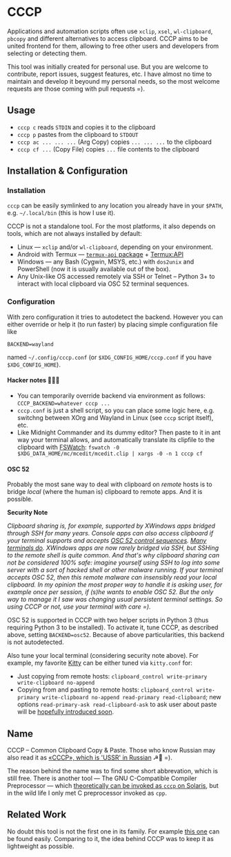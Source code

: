 # CCCP

Applications and automation scripts often use `xclip`, `xsel`, `wl-clipboard`, `pbcopy` and different alternatives to access clipboard.
CCCP aims to be united frontend for them, allowing to free other users and developers from selecting or detecting them.

This tool was initially created for personal use. But you are welcome to contribute, report issues, suggest features, etc.
I have almost no time to maintain and develop it beyound my personal needs, so the most welcome requests are those coming with pull requests =).

## Usage

* `cccp c` reads `STDIN` and copies it to the clipboard
* `cccp p` pastes from the clipboard to `STDOUT`
* `cccp ac ... ... ...` (Arg Copy) copies `... ... ...` to the clipboard
* `cccp cf ...` (Copy File) copies `...` file contents to the clipboard

## Installation & Configuration

### Installation

`cccp` can be easily symlinked to any location you already have in your `$PATH`, e.g. `~/.local/bin` (this is how I use it).

CCCP is not a standalone tool. For the most platforms, it also depends on tools, which are not always installed by default:

* Linux — `xclip` and/or `wl-clipboard`, depending on your environment.
* Android with Termux — [`termux-api` package](https://github.com/termux/termux-api-package) + [Termux:API](https://github.com/termux/termux-api)
* Windows — any Bash (Cygwin, MSYS, etc.) with `dos2unix` and PowerShell (now it is usually available out of the box).
* Any Unix-like OS accessed remotely via SSH or Telnet – Python 3+ to interact with local clipboard via OSC 52 terminal sequences.

### Configuration

With zero configuration it tries to autodetect the backend. However you can either override or help it (to run faster) by placing simple configuration file like

```
BACKEND=wayland
```

named `~/.config/cccp.conf` (or `$XDG_CONFIG_HOME/cccp.conf` if you have `$XDG_CONFIG_HOME`).

#### Hacker notes 🧔🏻‍♂

* You can temporarily override backend via environment as follows: `CCCP_BACKEND=whatever cccp ...`
* `cccp.conf` is just a shell script, so you can place some logic here, e.g. switchng between XOrg and Wayland in Linux (see `cccp` script itself), etc.
* Like Midnight Commander and its dummy editor? Then paste to it in ant way your terminal allows, and automatically translate its clipfile to the clipboard with [FSWatch](https://github.com/emcrisostomo/fswatch): `fswatch -0 $XDG_DATA_HOME/mc/mcedit/mcedit.clip | xargs -0 -n 1 cccp cf`

#### OSC 52

Probably the most sane way to deal with clipboard on *remote* hosts is to bridge *local* (where the human is) clipboard to remote apps.
And it is possible.

**Security Note**

*Clipboard sharing is, for example, supported by XWindows apps bridged through SSH for many years.
Console apps can also access clipboard if your terminal supports and accepts
[OSC 52 control sequences](https://invisible-island.net/xterm/ctlseqs/ctlseqs.html#h3-Operating-System-Commands).
[Many terminals do](https://www.reddit.com/r/vim/comments/k1ydpn/a_guide_on_how_to_copy_text_from_anywhere/).
XWindows apps are now rarely bridged via SSH, but SSHing to the remote shell is quite common.
And that's why clipboard sharing can not be considered 100% safe: imagine yourself using SSH to log into some server with
a sort of hacked shell or other malware running.
If your terminal accepts OSC 52, then this remote malware can insensibly read your local clipboard.
In my opinion the most proper way to handle it is asking user, for example once per session, if (s)he wants to enable OSC 52.
But the only way to manage it I saw was changing usual persistent terminal settings.
So using CCCP or not, use your terminal with care =).*

OSC 52 is supported in CCCP with two helper scripts in Python 3 (thus requiring Python 3 to be installed).
To activate it, tune CCCP, as described above, setting `BACKEND=osc52`. Because of above particularities, this backend is not autodetected.

Also tune your local terminal (considering security note above). For example, my favorite [Kitty](https://sw.kovidgoyal.net/kitty/) can be either tuned via `kitty.conf` for:

* Just copying from remote hosts: `clipboard_control write-primary write-clipboard no-append`
* Copying from and pasting to remote hosts: `clipboard_control write-primary write-clipboard no-append read-primary read-clipboard`;
  new options `read-primary-ask read-clipboard-ask` to ask user about paste will be
  [hopefully introduced soon](https://github.com/kovidgoyal/kitty/commit/b1322fbe04d31b5bf2f91ab2c03056664f9fe351).

## Name

CCCP – Common Clipboard Copy &amp; Paste. Those who know Russian may also read it as [«СССР», which is 'USSR' in Russian](https://en.wikipedia.org/wiki/Soviet_Union) ☭🐻 =).

The reason behind the name was to find some short abbrevation, which is still free. There is another tool — The GNU C-Compatible Compiler Preprocessor — which [theoretically can be invoked as `cccp` on Solaris](https://www.opennet.ru/man.shtml?topic=cccp&category=1), but in the wild life I only met C preprocessor invoked as `cpp`.

## Related Work

No doubt this tool is not the first one in its family.
For example [this one](https://github.com/sindresorhus/clipboard-cli) can be found easily.
Comparing to it, the idea behind CCCP was to keep it as lightweight as possible.
